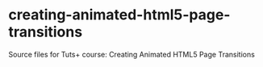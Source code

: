 # creating-animated-html5-page-transitions
Source files for Tuts+ course: Creating Animated HTML5 Page Transitions
